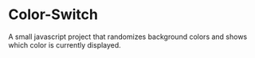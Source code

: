 # Color-Switch
A small javascript project that randomizes background colors and shows which color is currently displayed.
